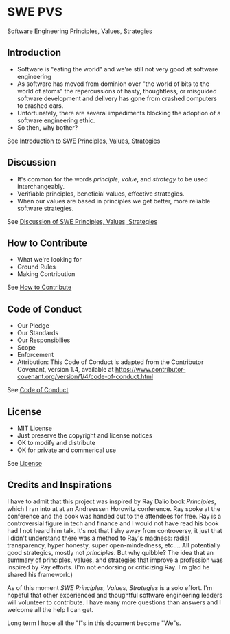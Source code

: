 # SWE PVS

Software Engineering Principles, Values, Strategies

## Introduction

- Software is "eating the world" and we're still not very good at software engineering
- As software has moved from dominion over "the world of bits to the world of atoms" the repercussions of hasty, thoughtless, or misguided software development and delivery has gone from crashed computers to crashed cars.
- Unfortunately, there are several impediments blocking the adoption of a software engineering ethic.
- So then, why bother?

See [Introduction to SWE Principles, Values, Strategies](text/Introduction.md)

## Discussion

- It's common for the words _principle_, _value_, and _strategy_ to be used interchangeably.
- Verifiable principles, beneficial values, effective strategies.
- When our values are based in principles we get better, more reliable software strategies.

See [Discussion of SWE Principles, Values, Strategies](text/Discussion.md)

## How to Contribute

- What we're looking for
- Ground Rules
- Making Contribution

See [How to Contribute](CONTRIBUTING.md)

## Code of Conduct

- Our Pledge
- Our Standards
- Our Responsibilies
- Scope
- Enforcement
- Attribution: This Code of Conduct is adapted from the Contributor Covenant, version 1.4, available at <https://www.contributor-covenant.org/version/1/4/code-of-conduct.html>

See [Code of Conduct](CODE_OF_CONDUCT.md)

## License

- MIT License
- Just preserve the copyright and license notices
- OK to modify and distribute
- OK for private and commerical use

See [License](LICENSE)

## Credits and Inspirations

I have to admit that this project was inspired by Ray Dalio book _Principles_, which I ran into at at an Andreessen Horowitz conference. Ray spoke at the conference and the book was handed out to the attendees for free. Ray is a controversial figure in tech and finance and I would not have read his book had I not heard him talk. It's not that I shy away from controversy, it just that I didn't understand there was a method to Ray's madness: radial transparency, hyper honesty, super open-mindedness, etc.... All potentially good strategics, mostly not _principles_. But why quibble? The idea that an summary of principles, values, and strategies that improve a profession was inspired by Ray efforts. (I'm not endorsing or criticizing Ray. I'm glad he shared his framework.)

As of this moment _SWE Principles, Values, Strategies_ is a solo effort. I'm hopeful that other experienced and thoughtful software engineering leaders will volunteer to contribute. I have many more questions than answers and I welcome all the help I can get.

Long term I hope all the "I"s in this document become "We"s.